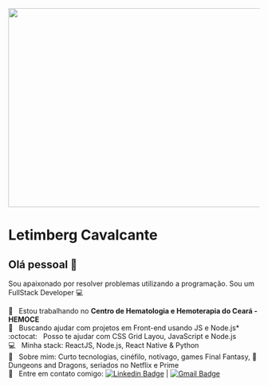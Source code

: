 <img width="1100" height="400" src="https://github.com/Letimberg/letimberg/blob/master/14bis.jpg">

# Letimberg Cavalcante

## Olá pessoal 👋
Sou apaixonado por resolver problemas utilizando a programação.
Sou um FullStack Developer :computer:

 :rocket:  &nbsp; Estou trabalhando no **Centro de Hematologia e Hemoterapia do Ceará - HEMOCE**
 <br/> :dart: &nbsp; Buscando ajudar com projetos em Front-end usando JS e Node.js*
 <br/> :octocat: &nbsp; Posso te ajudar com CSS Grid Layou, JavaScript e  Node.js 
 <br/> :computer: &nbsp; Minha stack: ReactJS, Node.js, React Native & Python
 <br/> 💬  &nbsp; Sobre mim: Curto tecnologias, cinéfilo, notívago, games Final Fantasy, :dragon: Dungeons and Dragons, seriados no Netflix e Prime
 <br/> :email: &nbsp; Entre em contato comigo: [![Linkedin Badge](https://img.shields.io/badge/-LetimbergCavalcante-blue?style=flat-square&logo=Linkedin&logoColor=white&link=https://www.linkedin.com/in/letimberg-cavalcante/)](https://www.linkedin.com/in/letimberg-cavalcante/) 
| 
[![Gmail Badge](https://img.shields.io/badge/-letimberg.cavalcante@gmail.com-c14438?style=flat-square&logo=Gmail&logoColor=white&link=mailto:letimberg.cavalcante@gmail.com)](mailto:letimberg.cavalcante@gmail.com)
